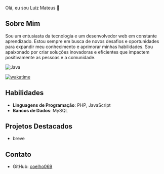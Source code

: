 Olá, eu sou Luiz Mateus 👋

## Sobre Mim
Sou um entusiasta da tecnologia e um desenvolvedor web em constante aprendizado. Estou sempre em busca de novos desafios e oportunidades para expandir meu conhecimento e aprimorar minhas habilidades. Sou apaixonado por criar soluções inovadoras e eficientes que impactem positivamente as pessoas e a comunidade.

![Java](https://img.shields.io/badge/java-%23ED8B00.svg?style=for-the-badge&logo=openjdk&logoColor=white)

[![wakatime](https://wakatime.com/badge/user/018d844c-cc63-4961-8411-289bad8810bf/project/0feb4361-54ec-4c0a-9f67-6b430f174026.svg)](https://wakatime.com/badge/user/018d844c-cc63-4961-8411-289bad8810bf/project/0feb4361-54ec-4c0a-9f67-6b430f174026)

## Habilidades
- **Linguagens de Programação**: PHP, JavaScript
- **Bancos de Dados**: MySQL

## Projetos Destacados
- breve

## Contato
- GitHub: [coelho069](https://github.com/coelho069)

